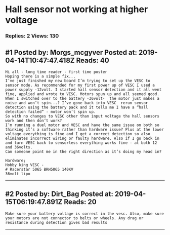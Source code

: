 # Hall sensor not working at higher voltage

### Replies: 2 Views: 130

## \#1 Posted by: Morgs_mcgyver Posted at: 2019-04-14T10:47:47.418Z Reads: 40

```
Hi all - long time reader - first time poster
Hoping there is a simple fix...
I’ve just finished my new board I’m trying to set up the VESC to sensor mode. As recommended for my first power up of VESC I used a power supply -12volt. I started hall sensor detection and it all went fine, applied and wrote to VESC. Motors spun up and all seemed good. When I switched over to the battery -36volt-  the motor just makes a noise and won’t spin...? I’ve gone back into VESC  rerun sensor detection using the battery pack and it tells me I have a “hall detection failed” - motor won’t spin up. 
So with no changes to VESC other than input voltage the hall sensors work and then don’t work? 
I’m running a duel motor and VESC and have the same issue on both so thinking it’s a software rather than hardware issue? Plus at the lower voltage everything is fine and I get a correct detection so also eliminates incorrect wiring or faulty hardware. Also if I go back in and turn VESC back to sensorless everything works fine - at both 12 and 36volts. 
Can someone point me in the right direction as it’s doing my head in? 

Hardware;
Hobby king VESC - 
# Racerstar 5065 BRH5065 140KV
36volt lipo
```

---
## \#2 Posted by: Dirt_Bag Posted at: 2019-04-15T06:19:47.891Z Reads: 20

```
Make sure your battery voltage is correct in the vesc. Also, make sure your motors are not connector to belts or wheels. Any drag or resistance during detection gives bad results
```

---
